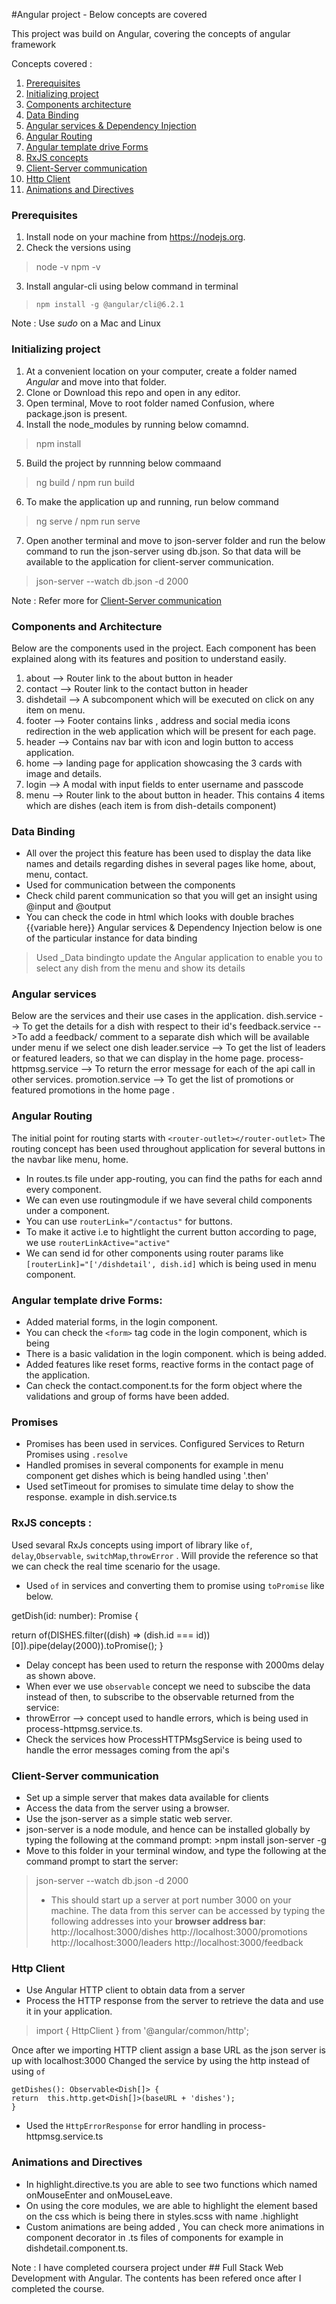
#Angular project - Below concepts are covered

This project was build on Angular, covering the concepts of angular framework

Concepts covered : 

1. [Prerequisites](#prerequisites)
2. [Initializing project](#initializing-project)
3. [Components architecture](#components-and-architecture)
4. [Data Binding](#data-binding)
5. [Angular services & Dependency Injection](#angular-services) 
6. [Angular Routing](#angular-routing)
7. [Angular template drive Forms](#angular-template-drive-forms)
8. [RxJS concepts](#rxjs-concepts)
9. [Client-Server communication](#client-server-communication)
10. [Http Client](#http-client)
11. [Animations and Directives](#animations-and-directives)

 


### Prerequisites
1. Install node on your machine from https://nodejs.org.
2. Check the versions using 

> node -v
> npm -v
3. Install angular-cli using below command in terminal

>   `npm install -g @angular/cli@6.2.1`
>   
Note : Use _sudo_ on a Mac and Linux

   
   

### Initializing project
1. At a convenient location on your computer, create a folder named _Angular_ and move into that folder.
2. Clone or Download this repo and open in any editor.
3. Open terminal, Move to root folder named Confusion, where package.json is present. 
4. Install the node_modules by running below comamnd.
> npm install
5. Build the project by runnning  below commaand 
> ng build / npm run build
6. To make the application up and running, run below command 
> ng serve / npm run serve
7. Open another terminal and move to json-server folder and run the below command to run the json-server using db.json. So that data will be available to the application for client-server communication.
> json-server --watch db.json -d 2000
> 
Note : Refer more for [Client-Server communication](client-server-communication)
### Components and Architecture
	
Below are the components used in the project. Each component has been explained along with its features and position to understand easily. 
1.  about --> Router link to the about button in header
2. contact --> Router link to the contact button in header
3. dishdetail --> A subcomponent which will be executed on click on any item on menu.
4. footer -->  Footer contains links , address and social media icons redirection in the web application which will be present for each page.
5. header --> Contains nav bar with icon and login button to access application.
6. home --> landing page for application showcasing the 3 cards with image and details.
7. login --> A modal with input fields to enter username and passcode
8. menu --> Router link to the about button in header. This contains 4 items which are dishes (each item is from dish-details component)

### Data Binding
	
- All over the project this feature has been used to display the data like names and details regarding dishes in several pages like home, about, menu, contact.
- Used for  communication between the components 
-  Check child parent communication so that you will get an insight using @input and @output
- You can check the code in html which looks with double braches {{variable here}} 
Angular services & Dependency Injection
below is one of the particular instance for data binding

> Used _Data bindingto update the Angular application to enable you to select any dish from the menu and show its details

### Angular services
	
Below are the services and their use cases in the application.
dish.service --> To get the  details for a dish with respect to their id's
feedback.service -->To add a feedback/ comment to a separate dish which will be available under menu if we select one dish
leader.service --> To get the list of leaders or featured leaders, so that we can display in the home page.
process-httpmsg.service --> To return the error message for each of the api call in other services.
promotion.service --> To get the list of promotions or featured promotions in the home page .

 ### Angular Routing
	
 The initial point for routing starts with 
  `<router-outlet></router-outlet>`
  The routing concept has been used throughout application for several buttons  in the navbar like menu, home.
  - In routes.ts file under app-routing, you can find the paths for each annd every component.
  - We can even use routingmodule if we have several child components under a component.
  - You can use `routerLink="/contactus"` for buttons.
  - To make it active i.e to hightlight the current button according to page, we use `routerLinkActive="active" `
  - We can send id for other components using router params like  `[routerLink]="['/dishdetail', dish.id]` which is being used in menu component.
   
### Angular template drive Forms:
	
   - Added material forms, in the login component. 
   - You can check the `<form>` tag code in the login component, which is being 
   - There is a basic validation in the login component. which is being added.
   - Added features like reset forms, reactive forms in the contact page of the application.
   - Can check the contact.component.ts for the form object where the validations and group of forms have been added.
   ### Promises
- Promises has been used in services. Configured Services to Return Promises using `.resolve`
- Handled promises in several components for example in menu component get dishes which is being handled using '.then'
- Used setTimeout for promises to simulate time delay to show the response. example in dish.service.ts

### RxJS concepts : 
	
Used sevaral RxJs concepts using import of library  like `of`, `delay`,`Observable`, `switchMap`,`throwError` .
Will provide the reference so that we can check the real time scenario for the usage.

- Used `of` in services and converting them to promise using `toPromise` like below.

getDish(id: number): Promise<Dish> {

return  of(DISHES.filter((dish) => (dish.id === id))[0]).pipe(delay(2000)).toPromise();
}

- Delay concept has been used to return the response with 2000ms delay as shown above.
- When ever we use `observable` concept we need to subscibe the data instead of then,  to subscribe to the observable returned from the service:
- throwError --> concept used to  handle errors, which is being used in process-httpmsg.service.ts.
- Check the services how ProcessHTTPMsgService is being used to handle the error messages coming from the api's

### Client-Server communication
	
- Set up a simple server that makes data available for clients
 -   Access the data from the server using a browser.
-   Use the json-server as a simple static web server.
- json-server is a node module, and hence can be installed globally by typing the following at the command prompt:
      >npm install json-server -g
- Move to this folder in your terminal window, and type the following at the command prompt to start the server:
>json-server  --watch db.json -d  2000
>- This should start up a server at port number 3000 on your machine. The data from this server can be accessed by typing the following addresses into your **browser address bar**:
>http://localhost:3000/dishes
http://localhost:3000/promotions
http://localhost:3000/leaders
http://localhost:3000/feedback

### Http Client
	
-   Use Angular HTTP client to obtain data from a server
-   Process the HTTP response from the server to retrieve the data and use it in your application.
>import { HttpClient } from  '@angular/common/http';

Once after we importing HTTP client assign a base URL as the json server is up with localhost:3000
Changed the service by using the http instead of using `of`

    getDishes(): Observable<Dish[]> { 
    return  this.http.get<Dish[]>(baseURL + 'dishes');
    }
- Used the `HttpErrorResponse` for error handling in process-httpmsg.service.ts

### Animations and Directives
	
- In highlight.directive.ts you are able to see two functions which named onMouseEnter and onMouseLeave.
- On using the core modules, we are able to highlight the element based on the css which is being there in styles.scss with name  .highlight 
- Custom animations are being added , You can check more animations in component decorator in .ts files of components for example in dishdetail.component.ts.

Note : I have completed coursera project under ## Full Stack Web Development with Angular. 
The contents has been refered once after I completed the course.
